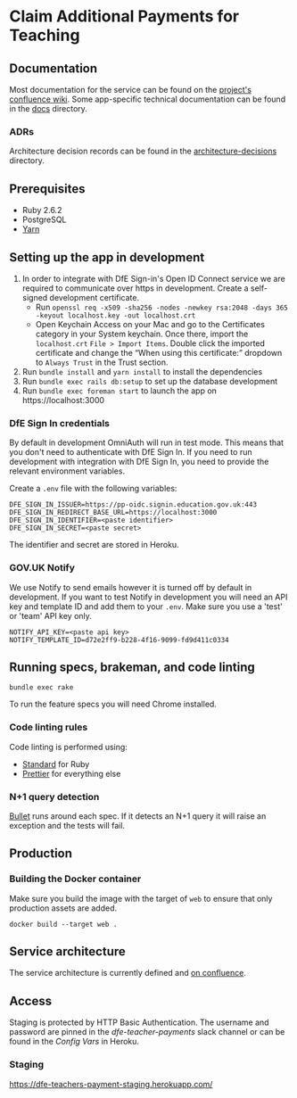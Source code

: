 # Claim Additional Payments for Teaching

## Documentation

Most documentation for the service can be found on the [project's confluence
wiki](https://dfedigital.atlassian.net/wiki/spaces/TP). Some app-specific
technical documentation can be found in the [docs](docs) directory.

### ADRs

Architecture decision records can be found in the
[architecture-decisions](docs/architecture-decisions) directory.

## Prerequisites

- Ruby 2.6.2
- PostgreSQL
- [Yarn](https://yarnpkg.com/en/docs/install)

## Setting up the app in development

1. In order to integrate with DfE Sign-in's Open ID Connect service we are
   required to communicate over https in development. Create a self-signed
   development certificate.
   - Run `openssl req -x509 -sha256 -nodes -newkey rsa:2048 -days 365 -keyout localhost.key -out localhost.crt`
   - Open Keychain Access on your Mac and go to the Certificates category in
     your System keychain. Once there, import the `localhost.crt`
     `File > Import Items`. Double click the imported certificate and change the
     “When using this certificate:” dropdown to `Always Trust` in the Trust
     section.
2. Run `bundle install` and `yarn install` to install the dependencies
3. Run `bundle exec rails db:setup` to set up the database development
4. Run `bundle exec foreman start` to launch the app on https://localhost:3000

### DfE Sign In credentials

By default in development OmniAuth will run in test mode. This means that you
don't need to authenticate with DfE Sign In. If you need to run development with
integration with DfE Sign In, you need to provide the relevant environment
variables.

Create a `.env` file with the following variables:

```
DFE_SIGN_IN_ISSUER=https://pp-oidc.signin.education.gov.uk:443
DFE_SIGN_IN_REDIRECT_BASE_URL=https://localhost:3000
DFE_SIGN_IN_IDENTIFIER=<paste identifier>
DFE_SIGN_IN_SECRET=<paste secret>
```

The identifier and secret are stored in Heroku.

### GOV.UK Notify

We use Notify to send emails however it is turned off by default in development.
If you want to test Notify in development you will need an API key and template
ID and add them to your `.env`. Make sure you use a 'test' or 'team' API key
only.

```
NOTIFY_API_KEY=<paste api key>
NOTIFY_TEMPLATE_ID=d72e2ff9-b228-4f16-9099-fd9d411c0334
```

## Running specs, brakeman, and code linting

```
bundle exec rake
```

To run the feature specs you will need Chrome installed.

### Code linting rules

Code linting is performed using:

- [Standard](https://github.com/testdouble/standard) for Ruby
- [Prettier](https://prettier.io/) for everything else

### N+1 query detection

[Bullet](https://github.com/flyerhzm/bullet) runs around each spec. If it detects an N+1 query it will raise an
exception and the tests will fail.

## Production

### Building the Docker container

Make sure you build the image with the target of `web` to ensure that only
production assets are added.

```
docker build --target web .
```

## Service architecture

The service architecture is currently defined and [on confluence](https://dfedigital.atlassian.net/wiki/spaces/TP/pages/1049559041/Service+Architecture).

## Access

Staging is protected by HTTP Basic Authentication. The username and password
are pinned in the _dfe-teacher-payments_ slack channel or can be found
in the _Config Vars_ in Heroku.

### Staging

https://dfe-teachers-payment-staging.herokuapp.com/
